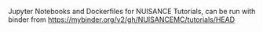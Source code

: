 Jupyter Notebooks and Dockerfiles for NUISANCE Tutorials, can be run with binder from https://mybinder.org/v2/gh/NUISANCEMC/tutorials/HEAD
